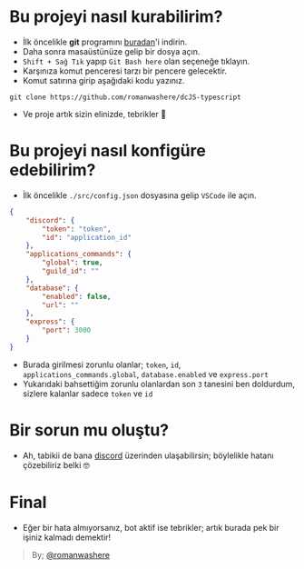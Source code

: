 # Bu projeyi nasıl kurabilirim?
- İlk öncelikle **git** programını [buradan](https://git-scm.com/downloads)'i indirin.
- Daha sonra masaüstünüze gelip bir dosya açın.
- `Shift + Sağ Tık` yapıp `Git Bash here` olan seçeneğe tıklayın.
- Karşınıza komut penceresi tarzı bir pencere gelecektir.
- Komut satırına girip aşağıdaki kodu yazınız.
```
git clone https://github.com/romanwashere/dcJS-typescript
```
- Ve proje artık sizin elinizde, tebrikler 🎉

# Bu projeyi nasıl konfigüre edebilirim?
- İlk öncelikle `./src/config.json` dosyasına gelip `VSCode` ile açın.
```json
{
    "discord": {
        "token": "token",
        "id": "application_id"
    },
    "applications_commands": {
        "global": true,
        "guild_id": ""
    },
    "database": {
        "enabled": false,
        "url": ""
    },
    "express": {
        "port": 3000
    }
}
```
- Burada girilmesi zorunlu olanlar; `token`, `id`, `applications_commands.global`, `database.enabled` ve `express.port`
- Yukarıdaki bahsettiğim zorunlu olanlardan son `3` tanesini ben doldurdum, sizlere kalanlar sadece `token` ve `id`

# Bir sorun mu oluştu?
- Ah, tabikii de bana [discord](https://discord.com/users/622350390871982080) üzerinden ulaşabilirsin; böylelikle hatanı çözebiliriz belki 🤓

# Final
- Eğer bir hata almıyorsanız, bot aktif ise tebrikler; artık burada pek bir işiniz kalmadı demektir!

> By; [@romanwashere](https://github.com/romanwashere)
